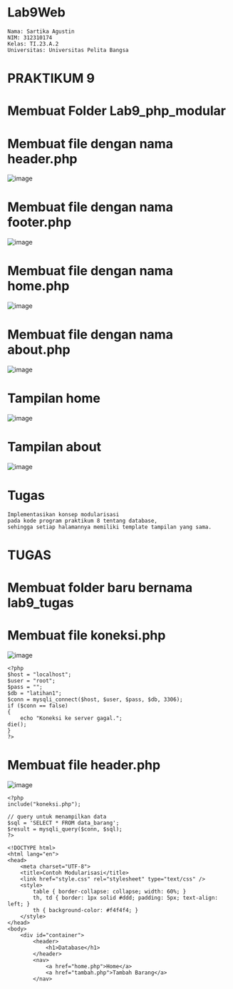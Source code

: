 # Lab9Web

```
Nama: Sartika Agustin
NIM: 312310174
Kelas: TI.23.A.2
Universitas: Universitas Pelita Bangsa
```
# PRAKTIKUM 9
# Membuat Folder Lab9_php_modular

# Membuat file dengan nama header.php
![image](https://github.com/user-attachments/assets/5eedd270-fcb7-4851-9c26-200d8cbcf598)
# Membuat file dengan nama footer.php
![image](https://github.com/user-attachments/assets/dc4b44e5-d300-44f1-b657-6da4c7109ad2)
# Membuat file dengan nama home.php
![image](https://github.com/user-attachments/assets/bda7ec0f-73d7-4194-b74f-3aeb03bf98d8)
# Membuat file dengan nama about.php
![image](https://github.com/user-attachments/assets/809f8520-1e4c-4518-b508-fc9d781389e4)
# Tampilan home
![image](https://github.com/user-attachments/assets/60f9bfd4-92e3-468e-833f-c98b429d884d)
# Tampilan about
![image](https://github.com/user-attachments/assets/e4c597af-ab2f-43d8-b433-89a87463cf01)
# Tugas
```
Implementasikan konsep modularisasi
pada kode program praktikum 8 tentang database,
sehingga setiap halamannya memiliki template tampilan yang sama.
```
# TUGAS
# Membuat folder baru bernama lab9_tugas

# Membuat file koneksi.php
![image](https://github.com/user-attachments/assets/967ae13f-5de7-48eb-a1c9-81b0da36002d)
```
<?php
$host = "localhost";
$user = "root";
$pass = "";
$db = "latihan1";
$conn = mysqli_connect($host, $user, $pass, $db, 3306);
if ($conn == false)
{
    echo "Koneksi ke server gagal.";
die();
}
?>
```
# Membuat file header.php
![image](https://github.com/user-attachments/assets/15ee1d08-7b8b-401e-8ac7-339ec58df9a0)
```
<?php
include("koneksi.php");

// query untuk menampilkan data
$sql = 'SELECT * FROM data_barang';
$result = mysqli_query($conn, $sql);
?>

<!DOCTYPE html>
<html lang="en">
<head>
    <meta charset="UTF-8">
    <title>Contoh Modularisasi</title>
    <link href="style.css" rel="stylesheet" type="text/css" />
    <style>
        table { border-collapse: collapse; width: 60%; }
        th, td { border: 1px solid #ddd; padding: 5px; text-align: left; }
        th { background-color: #f4f4f4; }
    </style>
</head>
<body>
    <div id="container">
        <header>
            <h1>Database</h1>
        </header>
        <nav>
            <a href="home.php">Home</a>
            <a href="tambah.php">Tambah Barang</a>
        </nav>
```



